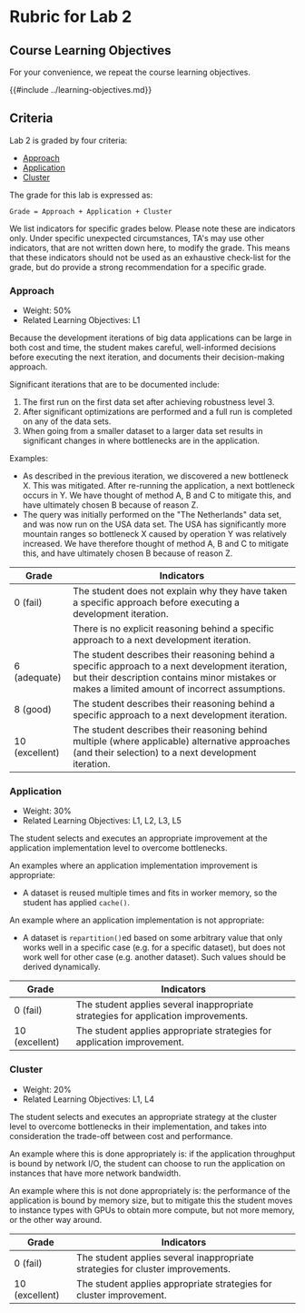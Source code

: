 # Rubric for Lab 2

## Course Learning Objectives

For your convenience, we repeat the course learning objectives.

{{#include ../learning-objectives.md}}

## Criteria

Lab 2 is graded by four criteria:

- [Approach](#approach)
- [Application](#application)
- [Cluster](#cluster)

The grade for this lab is expressed as:

```
Grade = Approach + Application + Cluster
```

We list indicators for specific grades below. Please note these are indicators
only. Under specific unexpected circumstances, TA's may use other indicators,
that are not written down here, to modify the grade. This means that these
indicators should not be used as an exhaustive check-list for the grade, but do
provide a strong recommendation for a specific grade.

### Approach

- Weight: 50%
- Related Learning Objectives: L1

Because the development iterations of big data applications can be large in both
cost and time, the student makes careful, well-informed decisions before
executing the next iteration, and documents their decision-making approach.

Significant iterations that are to be documented include:

1. The first run on the first data set after achieving robustness level 3.
2. After significant optimizations are performed and a full run is completed on
   any of the data sets.
3. When going from a smaller dataset to a larger data set results in
   significant changes in where bottlenecks are in the application.

Examples:

- As described in the previous iteration, we discovered a new bottleneck X. This
  was mitigated. After re-running the application, a next bottleneck occurs in
  Y. We have thought of method A, B and C to mitigate this, and have ultimately
  chosen B because of reason Z.
- The query was initially performed on the "The Netherlands" data set, and was
  now run on the USA data set. The USA has significantly more mountain ranges
  so bottleneck X caused by operation Y was relatively increased. We
  have therefore thought of method A, B and C to mitigate this, and have
  ultimately chosen B because of reason Z.

| Grade          | Indicators                                                                                                                                                                                          |
| -------------- | --------------------------------------------------------------------------------------------------------------------------------------------------------------------------------------------------- |
| 0 (fail)       | The student does not explain why they have taken a specific approach before executing a development iteration.                                                                                      |
|                | There is no explicit reasoning behind a specific approach to a next development iteration.                                                                                                          |
| 6 (adequate)   | The student describes their reasoning behind a specific approach to a next development iteration, but their description contains minor mistakes or makes a limited amount of incorrect assumptions. |
| 8 (good)       | The student describes their reasoning behind a specific approach to a next development iteration.                                                                                                   |
| 10 (excellent) | The student describes their reasoning behind multiple (where applicable) alternative approaches (and their selection) to a next development iteration.                                              |

### Application

- Weight: 30%
- Related Learning Objectives: L1, L2, L3, L5

The student selects and executes an appropriate improvement at the application
implementation level to overcome bottlenecks.

An examples where an application implementation improvement is appropriate:

- A dataset is reused multiple times and fits in worker memory, so the student
  has applied `cache()`.

An example where an application implementation is not appropriate:

- A dataset is `repartition()`ed based on some arbitrary value that only works
  well in a specific case (e.g. for a specific dataset), but does not work well
  for other case (e.g. another dataset). Such values should be derived
  dynamically.

| Grade          | Indicators                                                                         |
| -------------- | ---------------------------------------------------------------------------------- |
| 0 (fail)       | The student applies several inappropriate strategies for application improvements. |
| 10 (excellent) | The student applies appropriate strategies for application improvement.            |

### Cluster

- Weight: 20%
- Related Learning Objectives: L1, L4

The student selects and executes an appropriate strategy at the cluster level to
overcome bottlenecks in their implementation, and takes into consideration the
trade-off between cost and performance.

An example where this is done appropriately is: if the application throughput is
bound by network I/O, the student can choose to run the application on instances
that have more network bandwidth.

An example where this is not done appropriately is: the performance of the
application is bound by memory size, but to mitigate this the student moves to
instance types with GPUs to obtain more compute, but not more memory, or the
other way around.

| Grade          | Indicators                                                                     |
| -------------- | ------------------------------------------------------------------------------ |
| 0 (fail)       | The student applies several inappropriate strategies for cluster improvements. |
| 10 (excellent) | The student applies appropriate strategies for cluster improvement.            |
